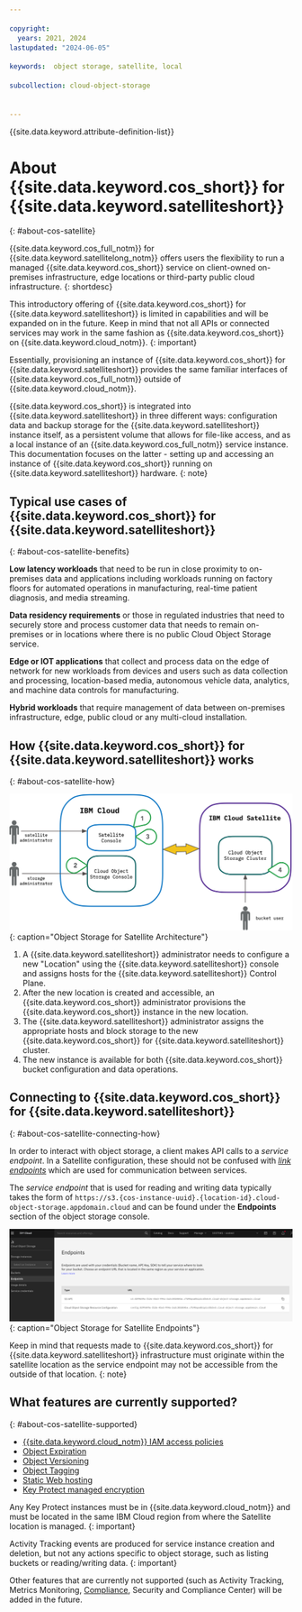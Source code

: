 ```yaml
---

copyright:
  years: 2021, 2024
lastupdated: "2024-06-05"

keywords:  object storage, satellite, local

subcollection: cloud-object-storage


---
```


{{site.data.keyword.attribute-definition-list}}

# About {{site.data.keyword.cos_short}} for {{site.data.keyword.satelliteshort}}
{: #about-cos-satellite}

{{site.data.keyword.cos_full_notm}} for {{site.data.keyword.satellitelong_notm}} offers users the flexibility to run a managed {{site.data.keyword.cos_short}} service on client-owned on-premises infrastructure, edge locations or third-party public cloud infrastructure.
{: shortdesc}

This introductory offering of {{site.data.keyword.cos_short}} for {{site.data.keyword.satelliteshort}} is limited in capabilities and will be expanded on in the future. Keep in mind that not all APIs or connected services may work in the same fashion as {{site.data.keyword.cos_short}} on {{site.data.keyword.cloud_notm}}.
{: important}

Essentially, provisioning an instance of {{site.data.keyword.cos_short}} for {{site.data.keyword.satelliteshort}} provides the same familiar interfaces of {{site.data.keyword.cos_full_notm}} outside of {{site.data.keyword.cloud_notm}}.

{{site.data.keyword.cos_short}} is integrated into {{site.data.keyword.satelliteshort}} in three different ways: configuration data and backup storage for the {{site.data.keyword.satelliteshort}} instance itself, as a persistent volume that allows for file-like access, and as a local instance of an {{site.data.keyword.cos_full_notm}} service instance.  This documentation focuses on the latter - setting up and accessing an instance of {{site.data.keyword.cos_short}} running on {{site.data.keyword.satelliteshort}} hardware.
{: note}

## Typical use cases of {{site.data.keyword.cos_short}} for {{site.data.keyword.satelliteshort}}
{: #about-cos-satellite-benefits}

**Low latency workloads** that need to be run in close proximity to on-premises data and applications including workloads running on factory floors for automated operations in manufacturing, real-time patient diagnosis, and media streaming.

**Data residency requirements** or those in regulated industries that need to securely store and process customer data that needs to remain on-premises or in locations where there is no public Cloud Object Storage service.

**Edge or IOT applications** that collect and process data on the edge of network for new workloads from devices and users such as data collection and processing, location-based media, autonomous vehicle data, analytics, and machine data controls for manufacturing.

**Hybrid workloads** that require management of data between on-premises infrastructure, edge, public cloud or any multi-cloud installation.

## How {{site.data.keyword.cos_short}} for {{site.data.keyword.satelliteshort}} works
{: #about-cos-satellite-how}

![COS on Satellite Architecture](images/satellite-arch.png){: caption="Object Storage for Satellite Architecture"}

1. A {{site.data.keyword.satelliteshort}} administrator needs to configure a new "Location" using the {{site.data.keyword.satelliteshort}} console and assigns hosts for the {{site.data.keyword.satelliteshort}} Control Plane.
2. After the new location is created and accessible, an {{site.data.keyword.cos_short}} administrator provisions the {{site.data.keyword.cos_short}} instance in the new location.
3. The {{site.data.keyword.satelliteshort}} administrator assigns the appropriate hosts and block storage to the new {{site.data.keyword.cos_short}} for {{site.data.keyword.satelliteshort}} cluster.
4. The new instance is available for both {{site.data.keyword.cos_short}} bucket configuration and data operations.

## Connecting to {{site.data.keyword.cos_short}} for {{site.data.keyword.satelliteshort}}
{: #about-cos-satellite-connecting-how}

In order to interact with object storage, a client makes API calls to a _service endpoint_.  In a Satellite configuration, these should not be confused with [_link endpoints_](/docs/satellite?topic=satellite-link-location-cloud) which are used for communication between services.

The _service endpoint_ that is used for reading and writing data typically takes the form of `https://s3.{cos-instance-uuid}.{location-id}.cloud-object-storage.appdomain.cloud` and can be found under the **Endpoints** section of the object storage console.

![COS on Satellite Endpoints](images/satellite_endpoints.png){: caption="Object Storage for Satellite Endpoints"}

Keep in mind that requests made to {{site.data.keyword.cos_short}} for {{site.data.keyword.satelliteshort}} infrastructure must originate within the satellite location as the service endpoint may not be accessible from the outside of that location.
{: note}

## What features are currently supported?
{: #about-cos-satellite-supported}

* [{{site.data.keyword.cloud_notm}} IAM access policies](/docs/cloud-object-storage?topic=cloud-object-storage-iam)
* [Object Expiration](/docs/cloud-object-storage?topic=cloud-object-storage-expiry)
* [Object Versioning](/docs/cloud-object-storage?topic=cloud-object-storage-versioning)
* [Object Tagging](/docs/cloud-object-storage?topic=cloud-object-storage-object-tagging)
* [Static Web hosting](/docs/cloud-object-storage?topic=cloud-object-storage-static-website-options)
* [Key Protect managed encryption](/docs/cloud-object-storage?topic=cloud-object-storage-kp)

Any Key Protect instances must be in {{site.data.keyword.cloud_notm}} and must be located in the same IBM Cloud region from where the Satellite location is managed.
{: important}

Activity Tracking events are produced for service instance creation and deletion, but not any actions specific to object storage, such as listing buckets or reading/writing data.
{: important}

Other features that are currently not supported (such as Activity Tracking, Metrics Monitoring, [Compliance](/docs/cloud-object-storage?topic=cloud-object-storage-compliance), Security and Compliance Center) will be added in the future.
